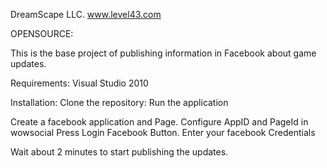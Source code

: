 
DreamScape LLC.
www.level43.com

OPENSOURCE:

This is the base project of publishing information in Facebook about game updates.

Requirements:
Visual Studio 2010

Installation:
Clone the repository:
Run the application

Create a facebook application and Page. 
Configure AppID and PageId in wowsocial
Press Login Facebook Button.
Enter your facebook Credentials

Wait about 2 minutes to start publishing the updates.


